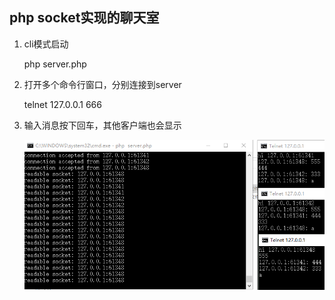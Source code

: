 ## php socket实现的聊天室

1. cli模式启动

	php server.php

1. 打开多个命令行窗口，分别连接到server

	telnet 127.0.0.1 666

1. 输入消息按下回车，其他客户端也会显示

	![](php-socket-chat.png)